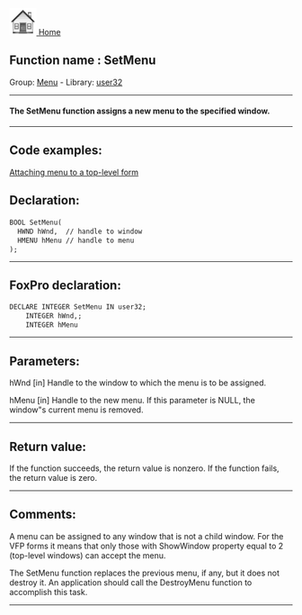 [<img src="../../images/home.png"> Home ](https://github.com/VFPX/Win32API)  

## Function name : SetMenu
Group: [Menu](../../functions_group.md#Menu)  -  Library: [user32](../../../libraries.md#user32)  
***  


#### The SetMenu function assigns a new menu to the specified window.
***  


## Code examples:
[Attaching menu to a top-level form](../../samples/sample_208.md)  

## Declaration:
```foxpro  
BOOL SetMenu(
  HWND hWnd,  // handle to window
  HMENU hMenu // handle to menu
);  
```  
***  


## FoxPro declaration:
```foxpro  
DECLARE INTEGER SetMenu IN user32;
	INTEGER hWnd,;
	INTEGER hMenu  
```  
***  


## Parameters:
hWnd 
[in] Handle to the window to which the menu is to be assigned. 

hMenu 
[in] Handle to the new menu. If this parameter is NULL, the window"s current menu is removed.  
***  


## Return value:
If the function succeeds, the return value is nonzero. If the function fails, the return value is zero.  
***  


## Comments:
A menu can be assigned to any window that is not a child window. For the VFP forms it means that only those with ShowWindow property equal to 2 (top-level windows) can accept the menu.  
  
The SetMenu function replaces the previous menu, if any, but it does not destroy it. An application should call the DestroyMenu function to accomplish this task.   
  
***  

